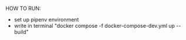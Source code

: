 HOW TO RUN:
- set up pipenv environment
- write in terminal "docker compose -f docker-compose-dev.yml up --build"
